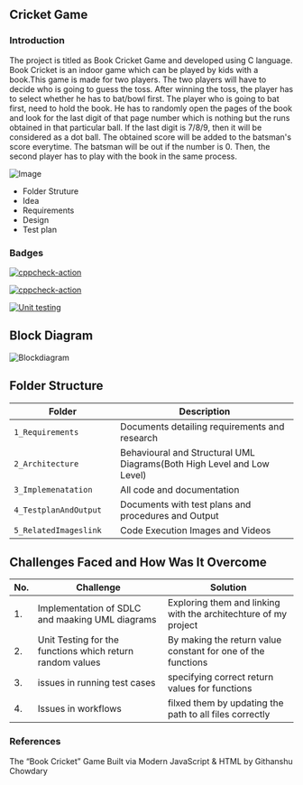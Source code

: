 ## Cricket Game

### Introduction
The project is titled as Book Cricket Game and developed using C language. 
Book Cricket is an indoor game which can be played by kids with a book.This game is made for two players. The two players will have to decide who is going to guess the toss. After winning the toss, the player has to select whether he has to bat/bowl first. The player who is going to bat first, need to hold the book. He has to randomly open the pages of the book and look for the last digit of that page number which is nothing but the runs obtained in that particular ball. If the last digit is 7/8/9, then it will be considered as a dot ball. The obtained score will be added to the batsman's score everytime. The batsman will be out if the number is 0. Then, the second player has to play with the book in the same process.

![Image](https://user-images.githubusercontent.com/99128901/156421838-e0b9133b-e1f8-4b88-a4bc-19fb5001d826.jpg)

- Folder Struture
- Idea
- Requirements
- Design
- Test plan

### Badges
[![cppcheck-action](https://github.com/NITHISH1126/M1_Tic-Tac-Toe-game/actions/workflows/cppcheck.yml/badge.svg)](https://github.com/NITHISH1126/M1_Tic-Tac-Toe-game/actions/workflows/cppcheck.yml)

[![cppcheck-action](https://github.com/NITHISH1126/M1_Tic-Tac-Toe-game/actions/workflows/cppcheck.yml/badge.svg)](https://github.com/NITHISH1126/M1_Tic-Tac-Toe-game/actions/workflows/cppcheck.yml)

[![Unit testing](https://github.com/NITHISH1126/M1_Tic-Tac-Toe-game/actions/workflows/unit_test.yml/badge.svg)](https://github.com/NITHISH1126/M1_Tic-Tac-Toe-game/actions/workflows/unit_test.yml)

## Block Diagram
![Blockdiagram](https://user-images.githubusercontent.com/99128901/156421683-e52a7220-ba15-47f8-9cf0-f4030e98175f.png)


## Folder Structure
Folder                   | Description
-------------------------| -----------------------------------------
`1_Requirements`         | Documents detailing requirements and research
`2_Architecture      `         | Behavioural and Structural UML Diagrams(Both High Level and Low Level)
`3_Implemenatation `     | All code and documentation
`4_TestplanAndOutput     `       | Documents with test plans and procedures and Output
`5_RelatedImageslink`      | Code Execution Images and Videos



  
  

## Challenges Faced and How Was It Overcome
| No. | Challenge | Solution
|-----|-----------|--------
|1. | Implementation of SDLC and maaking UML diagrams | Exploring them and linking with the architechture of my project 
|2. | Unit Testing for the functions which return random values | By making the return value constant for one of the functions |
|3. | issues in running test cases | specifying correct return values for functions
|4. | Issues in workflows | filxed them by updating the path to all files correctly
### References
The “Book Cricket” Game Built via Modern JavaScript & HTML by Githanshu Chowdary
